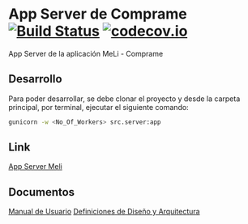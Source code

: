 # App Server de Comprame [![Build Status](https://travis-ci.org/estanislaoledesma/app-server-meli.svg?branch=master)](https://travis-ci.org/estanislaoledesma/app-server-meli) [![codecov.io](https://codecov.io/gh/estanislaoledesma/app-server-meli/badge.svg)](https://codecov.io/gh/estanislaoledesma/app-server-meli?branch=master)
App Server de la aplicación MeLi - Comprame

## Desarrollo

Para poder desarrollar, se debe clonar el proyecto y desde la carpeta principal, por terminal, ejecutar el siguiente comando:

```bash
gunicorn -w <No_Of_Workers> src.server:app
```

## Link

[App Server Meli](http://app-server-meli.herokuapp.com/)

## Documentos

[Manual de Usuario](https://docs.google.com/document/d/10grr-TEky_t54K10r6Id9k1ZLeeAz-yt8_viIT_9qqU/edit?usp=sharing)
[Definiciones de Diseño y Arquitectura](https://docs.google.com/document/d/1gFpoZqph1Wu6w0HQnk_allr0uSNBMnI-DyFDHyPwzHw/edit?usp=sharing)

